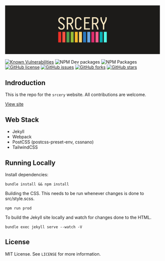 ![Srcery Banner](/assets/images/title.png)

[![Known Vulnerabilities](https://snyk.io/test/github/srcery-colors/srcery/badge.svg?targetFile=package.json)](https://snyk.io/test/github/srcery-colors/srcery?targetFile=package.json)
![NPM Dev packages](https://img.shields.io/david/dev/srcery-colors/srcery.svg)
![NPM Packages](https://img.shields.io/david/srcery-colors/srcery.svg)
[![GitHub license](https://img.shields.io/github/license/srcery-colors/srcery.svg)](https://github.com/srcery-colors/srcery/blob/master/LICENSE)
[![GitHub issues](https://img.shields.io/github/issues/srcery-colors/srcery.svg)](https://github.com/srcery-colors/srcery/issues)
[![GitHub forks](https://img.shields.io/github/forks/srcery-colors/srcery.svg)](https://github.com/srcery-colors/srcery/network)
[![GitHub stars](https://img.shields.io/github/stars/srcery-colors/srcery.svg)](https://github.com/srcery-colors/srcery/stargazers)

Indroduction
------------

This is the repo for the `srcery` website.  All contributions are
welcome.

[View site](https://srcery-colors.github.io/srcery)

Web Stack
---------

*   Jekyll
*   Webpack
*   PostCSS (postcss-preset-env, cssnano)
*   TailwindCSS

Running Locally
---------------

Install dependencies:

    bundle install && npm install

Building the CSS.  This needs to be run whenever changes is done to src/style.scss.

    npm run prod

To build the Jekyll site locally and watch for changes done to the HTML.

    bundle exec jekyll serve --watch -V

License
-------
MIT License. See `LICENSE` for more information.
